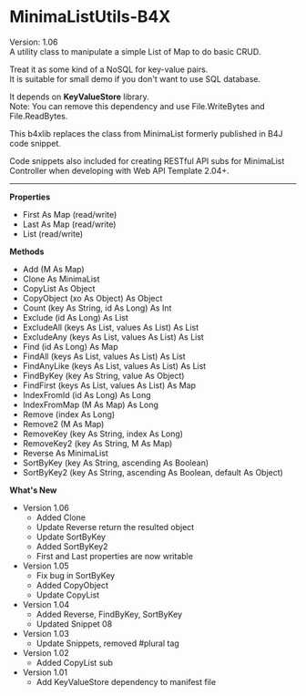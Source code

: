 # MinimaListUtils-B4X
Version: 1.06 \
A utility class to manipulate a simple List of Map to do basic CRUD.

Treat it as some kind of a NoSQL for key-value pairs.\
It is suitable for small demo if you don't want to use SQL database.

It depends on **KeyValueStore** library.\
Note: You can remove this dependency and use File.WriteBytes and File.ReadBytes.

This b4xlib replaces the class from MinimaList formerly published in B4J code snippet.

Code snippets also included for creating RESTful API subs for MinimaList Controller when developing with Web API Template 2.04+.

---

**Properties**
- First As Map (read/write)
- Last As Map (read/write)
- List (read/write)

**Methods**
- Add (M As Map)
- Clone As MinimaList
- CopyList As Object
- CopyObject (xo As Object) As Object
- Count (key As String, id As Long) As Int
- Exclude (id As Long) As List
- ExcludeAll (keys As List, values As List) As List
- ExcludeAny (keys As List, values As List) As List
- Find (id As Long) As Map
- FindAll (keys As List, values As List) As List
- FindAnyLike (keys As List, values As List) As List
- FindByKey (key As String, value As Object)
- FindFirst (keys As List, values As List) As Map
- IndexFromId (id As Long) As Long
- IndexFromMap (M As Map) As Long
- Remove (index As Long)
- Remove2 (M As Map)
- RemoveKey (key As String, index As Long)
- RemoveKey2 (key As String, M As Map)
- Reverse As MinimaList
- SortByKey (key As String, ascending As Boolean)
- SortByKey2 (key As String, ascending As Boolean, default As Object)

**What's New**
- Version 1.06
  - Added Clone
  - Update Reverse return the resulted object
  - Update SortByKey
  - Added SortByKey2
  - First and Last properties are now writable
- Version 1.05
  - Fix bug in SortByKey
  - Added CopyObject
  - Update CopyList
- Version 1.04
  - Added Reverse, FindByKey, SortByKey
  - Updated Snippet 08
- Version 1.03
  - Update Snippets, removed #plural tag
- Version 1.02
  - Added CopyList sub
- Version 1.01
  - Add KeyValueStore dependency to manifest file

